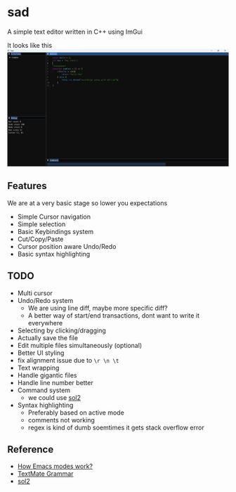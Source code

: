 # sad

A simple text editor written in C++ using ImGui

It looks like this
![Sad editor](./assets/image.png "Sad editor")

## Features
We are at a very basic stage so lower you expectations
- Simple Cursor navigation
- Simple selection
- Basic Keybindings system
- Cut/Copy/Paste
- Cursor position aware Undo/Redo
- Basic syntax highlighting

## TODO
- Multi cursor
- Undo/Redo system
  - We are using line diff, maybe more specific diff?
  - A better way of start/end transactions, dont want to write it everywhere
- Selecting by clicking/dragging
- Actually save the file
- Edit multiple files simultaneously (optional)
- Better UI styling
- fix alignment issue due to `\r \n \t`
- Text wrapping
- Handle gigantic files
- Handle line number better
- Command system
  - we could use [sol2](https://github.com/ThePhD/sol2)
- Syntax highlighting
  - Preferably based on active mode
  - comments not working
  - regex is kind of dumb soemtimes it gets stack overflow error

## Reference
- [How Emacs modes work?](https://www.emacswiki.org/emacs/ModeTutorial)
- [TextMate Grammar](https://macromates.com/manual/en/language_grammars)
- [sol2](https://github.com/ThePhD/sol2)